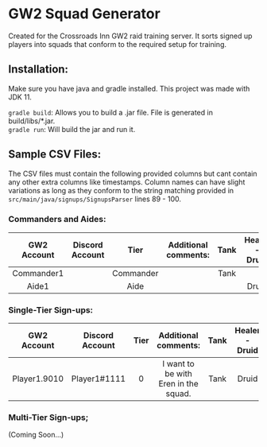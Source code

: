 # GW2 Squad Generator

Created for the Crossroads Inn GW2 raid training server. It sorts signed up players into squads that conform to the required setup for training.

## Installation:

Make sure you have java and gradle installed. This project was made with JDK 11.

`gradle build`: Allows you to build a .jar file. File is generated in build/libs/*.jar.\
`gradle run`: Will build the jar and run it.

## Sample CSV Files:

The CSV files must contain the following provided columns but cant contain any other extra columns like timestamps. Column names can have slight variations as long as they conform to the string matching provided in `src/main/java/signups/SignupsParser` lines 89 - 100.

### Commanders and Aides:

|GW2 Account|Discord Account|Tier|Additional comments:|Tank|Healer - Druid|Healer - Offheal|Boons - Chrono|Boons - Alacrigade|Boons - Quickbrand|Banners|DPS|
|:---:|:---:|:---:|:---:|:---:|:---:|:---:|:---:|:---:|:---:|:---:|:---:|
|Commander1||Commander||Tank|||chrono||||Power|
|Aide1||Aide|||Druid||||DPS, Healer||Condition|

### Single-Tier Sign-ups:

|GW2 Account|Discord Account|Tier|Additional comments:|Tank|	Healer - Druid|Healer - Offheal|Boons - Chrono|Boons - Alacrigade|Boons - Quickbrand|Banners|DPS|
|:---:|:---:|:---:|:---:|:---:|:---:|:---:|:---:|:---:|:---:|:---:|:---:|
|Player1.9010|Player1#1111|0|I want to be with Eren in the squad.|Tank|Druid|Tempest, Firebrand|Offchrono|DPS, Healer|DPS, Healer|Banners|Power, Condition|
### Multi-Tier Sign-ups;

(Coming Soon...)